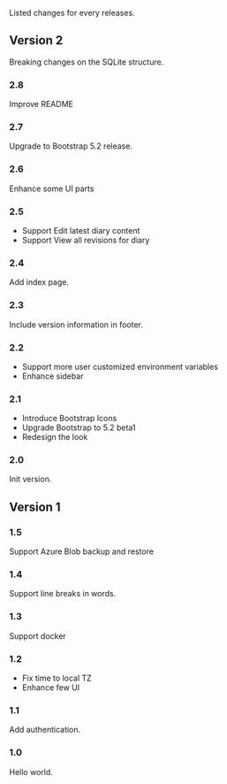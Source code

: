 Listed changes for every releases.

## Version 2

Breaking changes on the SQLite structure.

### 2.8

Improve README

### 2.7

Upgrade to Bootstrap 5.2 release.

### 2.6

Enhance some UI parts

### 2.5

- Support Edit latest diary content
- Support View all revisions for diary

### 2.4

Add index page.

### 2.3

Include version information in footer.

### 2.2

- Support more user customized environment variables
- Enhance sidebar

### 2.1

- Introduce Bootstrap Icons
- Upgrade Bootstrap to 5.2 beta1
- Redesign the look

### 2.0

Init version.

## Version 1

### 1.5

Support Azure Blob backup and restore

### 1.4

Support line breaks in words.

### 1.3

Support docker

### 1.2

- Fix time to local TZ
- Enhance few UI

### 1.1

Add authentication.

### 1.0

Hello world.
